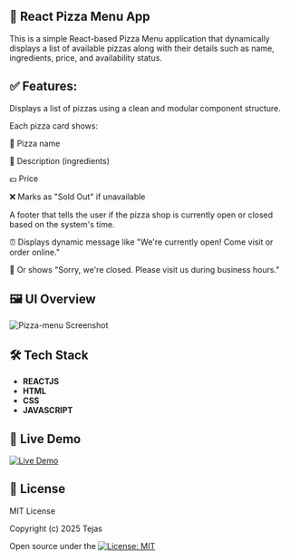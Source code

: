 ## 🍕 React Pizza Menu App
This is a simple React-based Pizza Menu application that dynamically displays a list of available pizzas along with their details such as name, ingredients, price, and availability status.

## ✅ Features:
Displays a list of pizzas using a clean and modular component structure.

Each pizza card shows:

🍕 Pizza name

🧾 Description (ingredients)

💵 Price

❌ Marks as "Sold Out" if unavailable

A footer that tells the user if the pizza shop is currently open or closed based on the system's time.

⏰ Displays dynamic message like "We're currently open! Come visit or order online."

🚫 Or shows "Sorry, we're closed. Please visit us during business hours."


## 🖼️ UI Overview

![Pizza-menu Screenshot](./public/pizzas/image.png)


## 🛠️ Tech Stack

- **REACTJS**
- **HTML**
- **CSS**
- **JAVASCRIPT**

## 🚀 Live Demo

[![Live Demo](https://img.shields.io/badge/Live-Demo-green?style=for-the-badge&logo=vercel)](https://kiracode-pizza-menu.netlify.app/)


## 📄 License

MIT License

Copyright (c) 2025 Tejas

Open source under the [![License: MIT](https://img.shields.io/badge/License-MIT-yellow.svg)](LICENSE)
